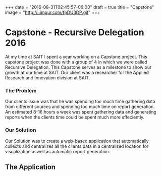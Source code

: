 +++
date = "2016-08-31T02:45:57-06:00"
draft = true
title = "Capstone"
image = "http://i.imgur.com/fpDU3DP.gif"
+++

<h1>Capstone - Recursive Delegation 2016</h1>

At my time at SAIT I spent a year working on a Capstone project. This capstone project was done with a group of 4 in which we were called Recursive Delegation. This Capstone serves as a milestone to show our growth at our time at SAIT. Our client was a researcher for the Applied Research and Innovation division at SAIT.

<h3>The Problem</h3>
Our clients issue was that he was spending too much time gathering data from different sources and spending too much time on report generation. An estimated 8-16 hours a week was spent gathering data and generating reports when the clients time could be spent much more effeciently.

<h3>Our Solution</h3>
Our Solution was to create a web-based application that automatically collects and centralizes all the clients data in a centralized location for visualization aswell as automatic report generation.

<h2>The Application</h2>